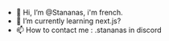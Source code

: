 - 👋 Hi, I’m @Stananas, i'm french.
- 🌱 I’m currently learning next.js?
- 📫 How to contact me : .stananas in discord
<!---
Stananas/Stananas is a ✨ special ✨ repository because its `README.md` (this file) appears on your GitHub profile.
You can click the Preview link to take a look at your changes.
--->
